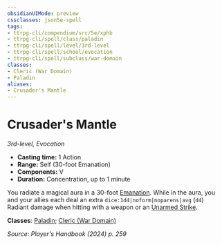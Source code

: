 ```yaml
---
obsidianUIMode: preview
cssclasses: json5e-spell
tags:
- ttrpg-cli/compendium/src/5e/xphb
- ttrpg-cli/spell/class/paladin
- ttrpg-cli/spell/level/3rd-level
- ttrpg-cli/spell/school/evocation
- ttrpg-cli/spell/subclass/war-domain
classes:
- Cleric (War Domain)
- Paladin
aliases:
- Crusader's Mantle
---
```

# Crusader's Mantle
*3rd-level, Evocation*  


- **Casting time:** 1 Action
- **Range:** Self (30-foot Emanation)
- **Components:** V
- **Duration:** Concentration, up to 1 minute

You radiate a magical aura in a 30-foot [Emanation](Інструменти%20ДМ/CLI/rules/variant-rules/emanation-area-of-effect-xphb.md). While in the aura, you and your allies each deal an extra `dice:1d4|noform|noparens|avg` (`d4`) Radiant damage when hitting with a weapon or an [Unarmed Strike](Інструменти%20ДМ/CLI/rules/variant-rules/unarmed-strike-xphb.md).

**Classes**: [Paladin](Інструменти%20ДМ/CLI/lists/list-spells-classes-paladin.md); [Cleric (War Domain)](Інструменти%20ДМ/CLI/lists/list-spells-classes-war-domain-xphb.md "subclass=XPHB;class=XPHB")

*Source: Player's Handbook (2024) p. 259*